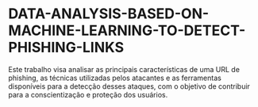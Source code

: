 # DATA-ANALYSIS-BASED-ON-MACHINE-LEARNING-TO-DETECT-PHISHING-LINKS
Este trabalho visa analisar as principais características de uma URL de phishing, as técnicas utilizadas pelos atacantes e as ferramentas disponíveis para a detecção desses ataques, com o objetivo de contribuir para a conscientização e proteção dos usuários.
